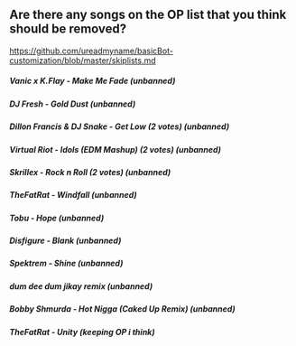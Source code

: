 ## Are there any songs on the OP list that you think should be removed?
https://github.com/ureadmyname/basicBot-customization/blob/master/skiplists.md

##### Vanic x K.Flay - Make Me Fade (unbanned)

##### DJ Fresh - Gold Dust (unbanned)

##### Dillon Francis & DJ Snake - Get Low (2 votes) (unbanned)

##### Virtual Riot - Idols (EDM Mashup) (2 votes) (unbanned)

##### Skrillex - Rock n Roll (2 votes) (unbanned)

##### TheFatRat - Windfall (unbanned)

##### Tobu - Hope (unbanned)

##### Disfigure - Blank (unbanned)

##### Spektrem - Shine (unbanned)

##### dum dee dum jikay remix (unbanned)

##### Bobby Shmurda - Hot Nigga (Caked Up Remix) (unbanned)

##### TheFatRat - Unity (keeping OP i think)
